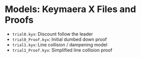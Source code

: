 # Models: Keymaera X Files and Proofs

- `trial0.kyx`: Discount follow the leader
- `trial0_Proof.kyx`: Initial dumbed down proof
- `trial1.kyx`: Line collision / dampening model
- `trial1_Proof.kyx`: Simplified line collision proof
